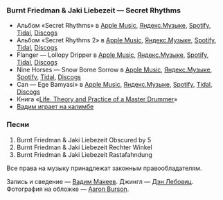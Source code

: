 ### Burnt Friedman & Jaki Liebezeit — Secret Rhythms

- Альбом «Secret Rhythms» в
	[Apple Music](https://music.apple.com/album/79056222),
	[Яндекс.Музыке](https://music.yandex.ru/album/5291736),
	[Spotify](https://open.spotify.com/playlist/0YF7xFWWb64CNmVNxl2szn),
	[Tidal](https://tidal.com/album/87612014),
	[Discogs](https://www.discogs.com/master/14560)
- Альбом «Secret Rhythms 2» в
	[Apple Music](https://music.apple.com/album/724385391),
	[Яндекс.Музыке](https://music.yandex.ru/artist/5827924),
	[Spotify](https://open.spotify.com/playlist/4O4rpsUe0ow070B2x1YEnW),
	[Tidal](https://tidal.com/browse/album/87627098),
	[Discogs](https://www.discogs.com/master/14569)
- Flanger — Lollopy Dripper в
	[Apple Music](https://music.apple.com/album/1039499690),
	[Яндекс.Музыке](https://music.yandex.ru/album/5287433),
	[Spotify](https://open.spotify.com/album/72HlRW3bRovz07yfBPfGew),
	[Tidal](https://listen.tidal.com/album/87611022),
	[Discogs](https://www.discogs.com/master/904640)
- Nine Horses — Snow Borne Sorrow в
	[Apple Music](https://music.apple.com/album/1443833159),
	[Яндекс.Музыке](https://music.yandex.ru/artist/669938),
	[Spotify](https://open.spotify.com/album/7jTescI5fxu4l0DWKIdWCK),
	[Tidal](https://listen.tidal.com/album/76827287),
	[Discogs](https://www.discogs.com/master/13446)
- Can — Ege Bamyasi» в
	[Apple Music](https://music.apple.com/album/711468600),
	[Яндекс.Музыке](https://music.yandex.ru/album/6220066),
	[Spotify](https://open.spotify.com/playlist/2l0axAWHF5JHbi7nXrcbfi),
	[Tidal](https://tidal.com/browse/album/22662920),
	[Discogs](https://www.discogs.com/master/11693)
- Книга «[Life, Theory and Practice of a Master Drummer](https://unbound.com/books/jaki-liebezeit/)»
- [Вадим играет на калимбе](https://www.instagram.com/p/siYo6IMzgg/)

### Песни

1. Burnt Friedman & Jaki Liebezeit Obscured by 5
2. Burnt Friedman & Jaki Liebezeit Rechter Winkel
3. Burnt Friedman & Jaki Liebezeit Rastafahndung

Все права на музыку принадлежат законным правообладателям.

Запись и сведение — [Вадим Макеев](https://twitter.com/pepelsbey).
Джингл — [Дэн Лебовиц](https://www.youtube.com/channel/UC38A5qHrlc_Zgua7vL4b96w).
Фотография на обложке — [Aaron Burson](https://unsplash.com/photos/aE3gcKW1BxU).
